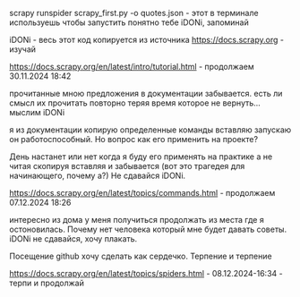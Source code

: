 scrapy runspider scrapy_first.py -o quotes.json - этот в терминале используешь чтобы запустить понятно тебе iDONi, запоминай

iDONi - весь этот код копируется из источника https://docs.scrapy.org - изучай

https://docs.scrapy.org/en/latest/intro/tutorial.html - продолжаем 30.11.2024 18:42

прочитанные мною предложения в документации забывается. есть ли смысл их прочитать повторно теряя время которое не вернуть...
мыслим iDONi

я из документации копирую определенные команды вставляю запускаю он работоспособный. Но вопрос как его применить на проекте?

День настанет или нет когда я буду его применять на практике а не читая скопируя вставляя и забывается (вот это трагедея для начинающего, почему а?)
Не сдавайся iDONi.

https://docs.scrapy.org/en/latest/topics/commands.html  - продолжаем 07.12.2024 18:26

интересно из дома у меня получиться продолжать из места где я остоновилась. Почему нет  человека который мне будет давать советы. iDONi не сдавайся, хочу плакать.

Посещение github хочу сделать как сердечко. Терпение и терпение

https://docs.scrapy.org/en/latest/topics/spiders.html - 08.12.2024-16:34 - терпи и продолжай
